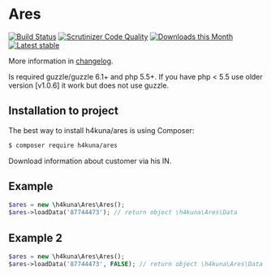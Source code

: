 Ares
====

[![Build Status](https://travis-ci.org/h4kuna/ares.png?branch=master)](https://travis-ci.org/h4kuna/ares)
[![Scrutinizer Code Quality](https://scrutinizer-ci.com/g/h4kuna/ares/badges/quality-score.png?b=master)](https://scrutinizer-ci.com/g/h4kuna/ares/?branch=master)
[![Downloads this Month](https://img.shields.io/packagist/dm/h4kuna/ares.svg)](https://packagist.org/packages/h4kuna/ares)
[![Latest stable](https://img.shields.io/packagist/v/h4kuna/ares.svg)](https://packagist.org/packages/h4kuna/ares)

More information in [changelog](changelog.md).

Is required guzzle/guzzle 6.1+ and php 5.5+. If you have php < 5.5 use older version [v1.0.6] it work but does not use guzzle.

Installation to project
-----------------------
The best way to install h4kuna/ares is using Composer:
```sh
$ composer require h4kuna/ares
```


Download information about customer via his IN.

Example
-------
```php
$ares = new \h4kuna\Ares\Ares();
$ares->loadData('87744473'); // return object \h4kuna\Ares\Data
```

Example 2
-------
```php
$ares = new \h4kuna\Ares\Ares();
$ares->loadData('87744473', FALSE); // return object \h4kuna\Ares\Data or null, exception is disabled
```
